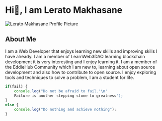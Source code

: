 # Hi👋, I am Lerato Makhasane

![Lerato Makhasane Profile Picture](https://photos.app.goo.gl/Mmx2PSjosncoQ7xz6)

## About Me
I am a Web Developer that enjoys learning new skills and improving skills I 
have already. I am a member of LearnWeb3DAO learning blockchain development 
it is very interesting and I enjoy learning it. 
I am a member of the EddieHub Community which I am new to, 
learning about open source development and also how to contribute 
to open source. I enjoy exploring tools and techniques to solve a problem, I am a student for life.


```ts
if(fail) {
    console.log("Do not be afraid to fail.'\n'
    Failure is another stepping stone to greatness");
}
else {
    console.log("Do nothing and achieve nothing");
}
```
